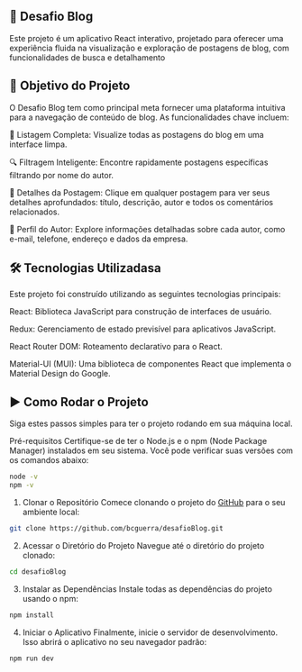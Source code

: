 ## 🚀 Desafio Blog
Este projeto é um aplicativo React interativo, projetado para oferecer uma experiência fluida na visualização e exploração de postagens de blog, com funcionalidades de busca e detalhamento 


## 🎯 Objetivo do Projeto
O Desafio Blog tem como principal meta fornecer uma plataforma intuitiva para a navegação de conteúdo de blog. As funcionalidades chave incluem:

📰 Listagem Completa: Visualize todas as postagens do blog em uma interface limpa.

🔍 Filtragem Inteligente: Encontre rapidamente postagens específicas filtrando por nome do autor.

📖 Detalhes da Postagem: Clique em qualquer postagem para ver seus detalhes aprofundados: título, descrição, autor e todos os comentários relacionados.

👤 Perfil do Autor: Explore informações detalhadas sobre cada autor, como e-mail, telefone, endereço e dados da empresa.


## 🛠️ Tecnologias Utilizadasa
Este projeto foi construído utilizando as seguintes tecnologias principais:

React: Biblioteca JavaScript para construção de interfaces de usuário.

Redux: Gerenciamento de estado previsível para aplicativos JavaScript.

React Router DOM: Roteamento declarativo para o React.

Material-UI (MUI): Uma biblioteca de componentes React que implementa o Material Design do Google.


## ▶️ Como Rodar o Projeto
Siga estes passos simples para ter o projeto rodando em sua máquina local.

Pré-requisitos
Certifique-se de ter o Node.js e o npm (Node Package Manager) instalados em seu sistema. Você pode verificar suas versões com os comandos abaixo:
```bash
node -v
npm -v
```

1. Clonar o Repositório
Comece clonando o projeto do [GitHub](https://github.com/bcguerra/desafioBlog.git) para o seu ambiente local:
```bash
git clone https://github.com/bcguerra/desafioBlog.git
```

2. Acessar o Diretório do Projeto
Navegue até o diretório do projeto clonado:
```bash
cd desafioBlog
```

3. Instalar as Dependências
Instale todas as dependências do projeto usando o npm:
```bash
npm install
```

4. Iniciar o Aplicativo
Finalmente, inicie o servidor de desenvolvimento. Isso abrirá o aplicativo no seu navegador padrão:
```bash
npm run dev
```